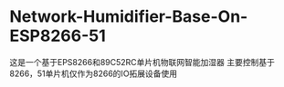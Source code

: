 # Network-Humidifier-Base-On-ESP8266-51
这是一个基于EPS8266和89C52RC单片机物联网智能加湿器
主要控制基于8266，51单片机仅作为8266的IO拓展设备使用
